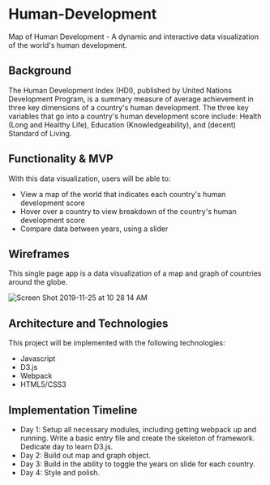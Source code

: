 # Human-Development
Map of Human Development - A dynamic and interactive data visualization of the world's human development.

## Background
The Human Development Index (HDI), published by United Nations Development Program, is a summary measure of average achievement in three key dimensions of a country's human development. The three key variables that go into a country's human development score include: Health (Long and Healthy Life), Education (Knowledgeability), and (decent) Standard of Living.

## Functionality & MVP
With this data visualization, users will be able to:
* View a map of the world that indicates each country's human development score
* Hover over a country to view breakdown of the country's human development score
* Compare data between years, using a slider

## Wireframes
This single page app is a data visualization of a map and graph of countries around the globe.

![Screen Shot 2019-11-25 at 10 28 14 AM](https://user-images.githubusercontent.com/35883332/69567560-727f8380-0f6e-11ea-8b92-4c83fde7529e.png)

## Architecture and Technologies
This project will be implemented with the following technologies:
* Javascript
* D3.js
* Webpack
* HTML5/CSS3

## Implementation Timeline
* Day 1: Setup all necessary modules, including getting webpack up and running. Write a basic entry file and create the    skeleton of framework. Dedicate day to learn D3.js.
* Day 2: Build out map and graph object.
* Day 3: Build in the ability to toggle the years on slide for each country. 
* Day 4: Style and polish.

